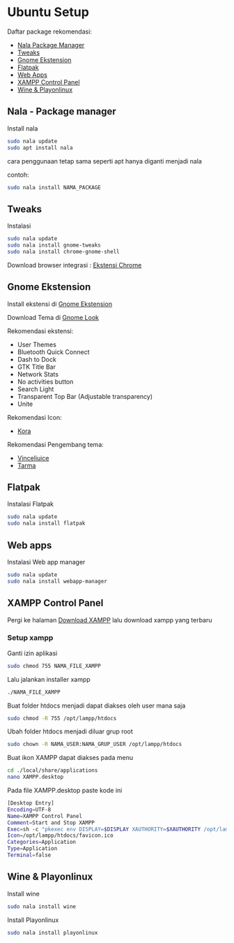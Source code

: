 
# Ubuntu Setup
  Daftar package rekomendasi:
- [Nala Package Manager](https://github.com/billiyagi/Linux-Ubuntu-Setup#nala---package-manager)
- [Tweaks](https://github.com/billiyagi/Linux-Ubuntu-Setup#tweaks)
- [Gnome Ekstension](https://github.com/billiyagi/Linux-Ubuntu-Setup#gnome-ekstension)
- [Flatpak](https://github.com/billiyagi/Linux-Ubuntu-Setup#flatpak)
- [Web Apps](https://github.com/billiyagi/Linux-Ubuntu-Setup#web-apps)
- [XAMPP Control Panel](https://github.com/billiyagi/Linux-Ubuntu-Setup#xampp-control-panel)
- [Wine & Playonlinux](https://github.com/billiyagi/Linux-Ubuntu-Setup#wine--playonlinux)


## Nala - Package manager
Install nala 

```bash
sudo nala update
sudo apt install nala
```

cara penggunaan tetap sama seperti apt hanya diganti menjadi nala

contoh:
```bash
sudo nala install NAMA_PACKAGE
```
## Tweaks
Instalasi

```bash
sudo nala update
sudo nala install gnome-tweaks
sudo nala install chrome-gnome-shell
```

Download browser integrasi :
[Ekstensi Chrome](https://chrome.google.com/webstore/detail/gnome-shell-integration/gphhapmejobijbbhgpjhcjognlahblep?hl=en-US)

## Gnome Ekstension

Install ekstensi di [Gnome Ekstension](https://extensions.gnome.org/)

Download Tema di [Gnome Look](https://www.gnome-look.org/)


Rekomendasi ekstensi: 
- User Themes
- Bluetooth Quick Connect
- Dash to Dock
- GTK Title Bar
- Network Stats
- No activities button
- Search Light
- Transparent Top Bar (Adjustable transparency)
- Unite

Rekomendasi Icon:
- [Kora](https://www.gnome-look.org/p/1256209/)

Rekomendasi Pengembang tema:
- [Vinceliuice](https://www.gnome-look.org/u/vinceliuice)
- [Tarma](https://www.gnome-look.org/u/tarma)

## Flatpak

Instalasi Flatpak
```bash
sudo nala update
sudo nala install flatpak
```


## Web apps
Instalasi Web app manager

```bash
sudo nala update
sudo nala install webapp-manager
```
## XAMPP Control Panel

Pergi ke halaman [Download XAMPP](https://www.apachefriends.org/download.html) lalu download xampp yang terbaru


### Setup xampp
Ganti izin aplikasi

```bash
sudo chmod 755 NAMA_FILE_XAMPP
```

Lalu jalankan installer xampp

```bash
./NAMA_FILE_XAMPP
```

Buat folder htdocs menjadi dapat diakses oleh user mana saja

```bash
sudo chmod -R 755 /opt/lampp/htdocs
```

Ubah folder htdocs menjadi diluar grup root

```bash
sudo chown -R NAMA_USER:NAMA_GRUP_USER /opt/lampp/htdocs
```

Buat ikon XAMPP dapat diakses pada menu

```bash
cd ./local/share/applications
nano XAMPP.desktop
```

Pada file XAMPP.desktop paste kode ini

```bash
[Desktop Entry]
Encoding=UTF-8
Name=XAMPP Control Panel
Comment=Start and Stop XAMPP
Exec=sh -c "pkexec env DISPLAY=$DISPLAY XAUTHORITY=$XAUTHORITY /opt/lampp/manager-linux-x64.run"
Icon=/opt/lampp/htdocs/favicon.ico
Categories=Application
Type=Application
Terminal=false
```
## Wine & Playonlinux

Install wine

```bash
sudo nala install wine
```

Install Playonlinux

```bash
sudo nala install playonlinux
```
